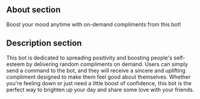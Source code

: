 ## About section

Boost your mood anytime with on-demand compliments from this bot!

## Description section

This bot is dedicated to spreading positivity and boosting people's self-esteem by delivering random compliments on
demand. Users can simply send a command to the bot, and they will receive a sincere and uplifting compliment designed to
make them feel good about themselves. Whether you're feeling down or just need a little boost of confidence, this bot is
the perfect way to brighten up your day and share some love with your friends.
